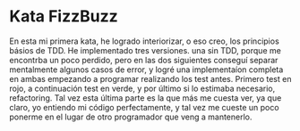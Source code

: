 # Kata FizzBuzz

En esta mi primera kata, he logrado interiorizar, o eso creo, los principios básios de TDD. He implementado tres 
versiones. una sin TDD, porque me encontrba un poco perdido, pero
en las dos siguientes conseguí separar mentalmente algunos casos de error, y logré una implementaíon completa en ambas 
empezando a programar realizando los test antes. Primero test en rojo, a continuación test en verde, y por último si lo 
estimaba necesario, refactoring. Tal vez esta última parte es la que más me cuesta ver, ya que claro, yo entiendo mi 
código perfectamente, y tal vez me cueste un poco ponerme en el lugar de otro programador que veng a mantenerlo.